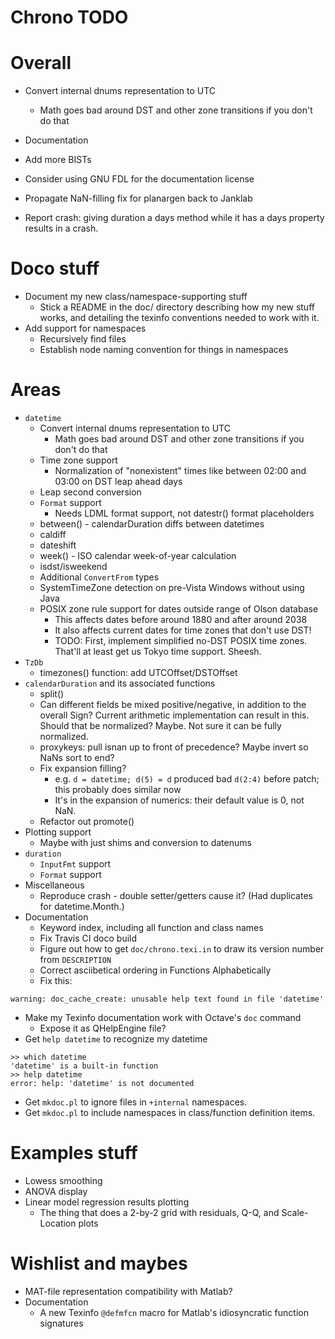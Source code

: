 Chrono TODO
===========

# Overall

* Convert internal dnums representation to UTC
  * Math goes bad around DST and other zone transitions if you don't do that
* Documentation
* Add more BISTs
* Consider using GNU FDL for the documentation license
* Propagate NaN-filling fix for planargen back to Janklab

* Report crash: giving duration a days method while it has a days property results in a crash.

# Doco stuff

* Document my new class/namespace-supporting stuff
  * Stick a README in the doc/ directory describing how my new stuff works, and detailing the texinfo conventions needed to work with it.
* Add support for namespaces
  * Recursively find files
  * Establish node naming convention for things in namespaces

# Areas

* `datetime`
  * Convert internal dnums representation to UTC
    * Math goes bad around DST and other zone transitions if you don't do that
  * Time zone support
    * Normalization of "nonexistent" times like between 02:00 and 03:00 on DST leap ahead days
  * Leap second conversion
  * `Format` support
    * Needs LDML format support, not datestr() format placeholders
  * between() - calendarDuration diffs between datetimes
  * caldiff
  * dateshift
  * week() - ISO calendar week-of-year calculation
  * isdst/isweekend
  * Additional `ConvertFrom` types
  * SystemTimeZone detection on pre-Vista Windows without using Java
  * POSIX zone rule support for dates outside range of Olson database
    * This affects dates before around 1880 and after around 2038
    * It also affects current dates for time zones that don't use DST!
    * TODO: First, implement simplified no-DST POSIX time zones. That'll at least get us
      Tokyo time support. Sheesh.
* `TzDb`
  * timezones() function: add UTCOffset/DSTOffset
* `calendarDuration` and its associated functions
  * split()
  * Can different fields be mixed positive/negative, in addition to the overall Sign? Current
    arithmetic implementation can result in this. Should that be normalized? Maybe. Not sure it can be fully normalized.
  * proxykeys: pull isnan up to front of precedence? Maybe invert so NaNs sort to end?
  * Fix expansion filling?
    * e.g. `d = datetime; d(5) = d` produced bad `d(2:4)` before patch; this probably does similar now
    * It's in the expansion of numerics: their default value is 0, not NaN.
  * Refactor out promote()
* Plotting support
  * Maybe with just shims and conversion to datenums
* `duration`
  * `InputFmt` support
  * `Format` support
* Miscellaneous
  * Reproduce crash - double setter/getters cause it? (Had duplicates for datetime.Month.)
* Documentation
  * Keyword index, including all function and class names
  * Fix Travis CI doco build
  * Figure out how to get `doc/chrono.texi.in` to draw its version number from `DESCRIPTION`
  * Correct asciibetical ordering in Functions Alphabetically
  * Fix this:
```
warning: doc_cache_create: unusable help text found in file 'datetime'
```
  * Make my Texinfo documentation work with Octave's `doc` command
    * Expose it as QHelpEngine file?
  * Get `help datetime` to recognize my datetime
```
>> which datetime
'datetime' is a built-in function
>> help datetime
error: help: 'datetime' is not documented
```
  * Get `mkdoc.pl` to ignore files in `+internal` namespaces.
  * Get `mkdoc.pl` to include namespaces in class/function definition items.

# Examples stuff

* Lowess smoothing
* ANOVA display
* Linear model regression results plotting
  * The thing that does a 2-by-2 grid with residuals, Q-Q, and Scale-Location plots

# Wishlist and maybes

* MAT-file representation compatibility with Matlab?
* Documentation
  * A new Texinfo `@defmfcn` macro for Matlab's idiosyncratic function signatures
